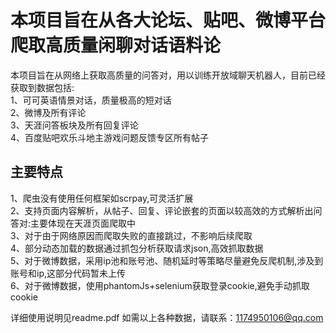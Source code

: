本项目旨在从各大论坛、贴吧、微博平台爬取高质量闲聊对话语料论<br>
===

本项目旨在从网络上获取高质量的问答对，用以训练开放域聊天机器人，目前已经获取到数据包括:<br>
1、可可英语情景对话，质量极高的短对话<br>
2、微博及所有评论<br>
3、天涯问答板块及所有回复评论<br>
4、百度贴吧欢乐斗地主游戏问题反馈专区所有帖子<br>

主要特点
---
1、爬虫没有使用任何框架如scrpay,可灵活扩展<br>
2、支持页面内容解析，从帖子、回复、评论嵌套的页面以较高效的方式解析出问答对:主要体现在天涯页面爬取中<br>
3、对于由于网络原因而爬取失败的直接跳过，不影响后续爬取<br>
4、部分动态加载的数据通过抓包分析获取请求json,高效抓取数据<br>
5、对于微博数据，采用ip池和账号池、随机延时等策略尽量避免反爬机制,涉及到账号和ip,这部分代码暂未上传<br>
6、对于微博数据，使用phantomJs+selenium获取登录cookie,避免手动抓取cookie<br>

详细使用说明见readme.pdf
如需以上各种数据，请联系：1174950106@qq.com
                           
  
